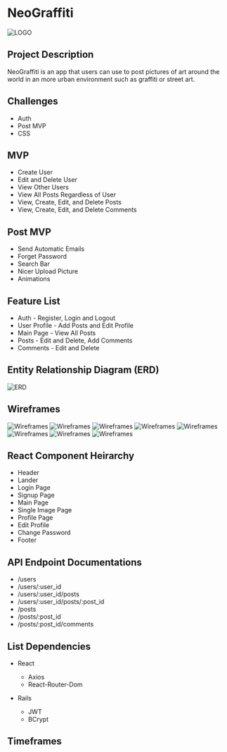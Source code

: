 # NeoGraffiti

![LOGO](Wireframe-Images/logo.png)

## Project Description

NeoGraffiti is an app that users can use to post pictures of art around the world in an more urban environment such as graffiti or street art. 

## Challenges

* Auth
* Post MVP
* CSS

## MVP

* Create User
* Edit and Delete User
* View Other Users
* View All Posts Regardless of User
* View, Create, Edit, and Delete Posts
* View, Create, Edit, and Delete Comments

## Post MVP

* Send Automatic Emails
* Forget Password
* Search Bar
* Nicer Upload Picture
* Animations

## Feature List

* Auth - Register, Login and Logout
* User Profile - Add Posts and Edit Profile
* Main Page - View All Posts
* Posts - Edit and Delete, Add Comments
* Comments - Edit and Delete

## Entity Relationship Diagram (ERD)

![ERD](Wireframe-Images/erd.png)

## Wireframes

![Wireframes](Wireframe-Images/lander-page.png)
![Wireframes](Wireframe-Images/login-page.png)
![Wireframes](Wireframe-Images/signup-page.png)
![Wireframes](Wireframe-Images/main-page.png)
![Wireframes](Wireframe-Images/single-image-page.png)
![Wireframes](Wireframe-Images/profile-page.png)
![Wireframes](Wireframe-Images/edit-profile.png)
![Wireframes](Wireframe-Images/change-password.png)

## React Component Heirarchy

* Header
* Lander
* Login Page
* Signup Page
* Main Page
* Single Image Page
* Profile Page
* Edit Profile
* Change Password
* Footer

## API Endpoint Documentations

* /users
* /users/:user_id
* /users/:user_id/posts
* /users/:user_id/posts/:post_id
* /posts
* /posts/:post_id
* /posts/:post_id/comments

## List Dependencies

* React
  * Axios
  * React-Router-Dom

* Rails
  * JWT
  * BCrypt

## Timeframes